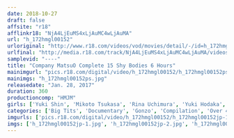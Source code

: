 ```yaml
---
date: 2018-10-27
draft: false
affsite: "r18"
afflinkr18: "NjA4LjEuMS4xLjAuMC4wLjAuMA"
url: "h_172hmgl00152"
urloriginal: "http://www.r18.com/videos/vod/movies/detail/-/id=h_172hmgl00152"
urlfinal: "http://media.r18.com/track/NjA4LjEuMS4xLjAuMC4wLjAuMA/videos/vod/movies/detail/-/id=h_172hmgl00152"
samplevid: "----"
title: "Company MatsuO Complete 15 Shy Bodies 6 Hours"
mainimgurl: "pics.r18.com/digital/video/h_172hmgl00152/h_172hmgl00152ps.jpg"
mainimgs: "h_172hmgl00152ps.jpg"
releasedate: "Jan. 28, 2017"
duration: 360
productioncomp: "HMJM"
girls: ['Yuki Shin', 'Mikoto Tsukasa', 'Rina Uchimura', 'Yuki Hodaka', 'Aoi yamaguchi', 'Yua Ariga']
categories: ['Big Tits', 'Documentary', 'Gonzo', 'Compilation', 'Over 4 Hours', 'Hi-Def']
imgurls: ['pics.r18.com/digital/video/h_172hmgl00152/h_172hmgl00152jp-1.jpg', 'pics.r18.com/digital/video/h_172hmgl00152/h_172hmgl00152jp-2.jpg', 'pics.r18.com/digital/video/h_172hmgl00152/h_172hmgl00152jp-3.jpg', 'pics.r18.com/digital/video/h_172hmgl00152/h_172hmgl00152jp-4.jpg', 'pics.r18.com/digital/video/h_172hmgl00152/h_172hmgl00152jp-5.jpg', 'pics.r18.com/digital/video/h_172hmgl00152/h_172hmgl00152jp-6.jpg', 'pics.r18.com/digital/video/h_172hmgl00152/h_172hmgl00152jp-7.jpg', 'pics.r18.com/digital/video/h_172hmgl00152/h_172hmgl00152jp-8.jpg', 'pics.r18.com/digital/video/h_172hmgl00152/h_172hmgl00152jp-9.jpg', 'pics.r18.com/digital/video/h_172hmgl00152/h_172hmgl00152jp-10.jpg', 'pics.r18.com/digital/video/h_172hmgl00152/h_172hmgl00152jp-11.jpg', 'pics.r18.com/digital/video/h_172hmgl00152/h_172hmgl00152jp-12.jpg', 'pics.r18.com/digital/video/h_172hmgl00152/h_172hmgl00152jp-13.jpg', 'pics.r18.com/digital/video/h_172hmgl00152/h_172hmgl00152jp-14.jpg', 'pics.r18.com/digital/video/h_172hmgl00152/h_172hmgl00152jp-15.jpg', 'pics.r18.com/digital/video/h_172hmgl00152/h_172hmgl00152jp-16.jpg', 'pics.r18.com/digital/video/h_172hmgl00152/h_172hmgl00152jp-17.jpg', 'pics.r18.com/digital/video/h_172hmgl00152/h_172hmgl00152jp-18.jpg', 'pics.r18.com/digital/video/h_172hmgl00152/h_172hmgl00152jp-19.jpg', 'pics.r18.com/digital/video/h_172hmgl00152/h_172hmgl00152jp-20.jpg']
imgs: ['h_172hmgl00152jp-1.jpg', 'h_172hmgl00152jp-2.jpg', 'h_172hmgl00152jp-3.jpg', 'h_172hmgl00152jp-4.jpg', 'h_172hmgl00152jp-5.jpg', 'h_172hmgl00152jp-6.jpg', 'h_172hmgl00152jp-7.jpg', 'h_172hmgl00152jp-8.jpg', 'h_172hmgl00152jp-9.jpg', 'h_172hmgl00152jp-10.jpg', 'h_172hmgl00152jp-11.jpg', 'h_172hmgl00152jp-12.jpg', 'h_172hmgl00152jp-13.jpg', 'h_172hmgl00152jp-14.jpg', 'h_172hmgl00152jp-15.jpg', 'h_172hmgl00152jp-16.jpg', 'h_172hmgl00152jp-17.jpg', 'h_172hmgl00152jp-18.jpg', 'h_172hmgl00152jp-19.jpg', 'h_172hmgl00152jp-20.jpg']
---
```

